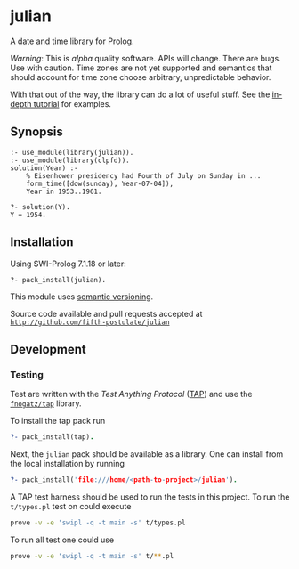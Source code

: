 # julian
A date and time library for Prolog.

*Warning*:  This is _alpha_ quality software.  APIs will change.  There are bugs.  Use with caution.  Time zones are not yet supported and semantics that should account for time zone choose arbitrary, unpredictable behavior.

With that out of the way, the library can do a lot of useful stuff.  See the [in-depth tutorial][tutorial] for examples.

## Synopsis

```
:- use_module(library(julian)).
:- use_module(library(clpfd)).
solution(Year) :-
    % Eisenhower presidency had Fourth of July on Sunday in ...
    form_time([dow(sunday), Year-07-04]),
    Year in 1953..1961.
    
?- solution(Y).
Y = 1954.
```

## Installation

Using SWI-Prolog 7.1.18 or later:

```
?- pack_install(julian).
```

This module uses [semantic versioning][versioning].

Source code available and pull requests accepted at [`http://github.com/fifth-postulate/julian`][project]

## Development

### Testing
Test are written with the _Test Anything Protocol_ ([TAP][tap]) and use the [`fnogatz/tap`][pack(tap)] library.

To install the tap pack run

```prolog
?- pack_install(tap).
```

Next, the `julian` pack should be available as a library. One can install from the local installation by running


```prolog
?- pack_install('file:///home/<path-to-project>/julian').
```

A TAP test harness should be used to run the tests in this project. To run the `t/types.pl` test on could execute

```sh
prove -v -e 'swipl -q -t main -s' t/types.pl
```

To run all test one could use

```sh
prove -v -e 'swipl -q -t main -s' t/**.pl
```


[tutorial]: http://fifth-postulate.github.io/julian/
[versioning]: http://semver.org/
[project]: http://github.com/fifth-postulate/julian
[tap]: http://testanything.org/tap-specification.html
[pack(tap)]: https://github.com/fnogatz/tap
